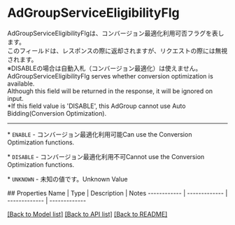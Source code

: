 # AdGroupServiceEligibilityFlg

<div lang=\"ja\"> AdGroupServiceEligibilityFlgは、コンバージョン最適化利用可否フラグを表します。<br> このフィールドは、レスポンスの際に返却されますが、リクエストの際には無視されます。<br> ※DISABLEの場合は自動入札（コンバージョン最適化）は使えません。 </div> <div lang=\"en\"> AdGroupServiceEligibilityFlg serves whether conversion optimization is available.<br> Although this field will be returned in the response, it will be ignored on input.<br> *If this field value is 'DISABLE', this AdGroup cannot use Auto Bidding(Conversion Optimization). </div> <hr> <p>* <code>ENABLE</code> - <span lang=\"ja\">コンバージョン最適化利用可能</span><span lang=\"en\">Can use the Conversion Optimization functions.</span></p> <p>* <code>DISABLE</code> - <span lang=\"ja\">コンバージョン最適化利用不可</span><span lang=\"en\">Cannot use the Conversion Optimization functions.</span></p> <p>* <code>UNKNOWN</code> - <span lang=\"ja\">未知の値です。</span><span lang=\"en\">Unknown Value</span></p> 
## Properties
Name | Type | Description | Notes
------------ | ------------- | ------------- | -------------

[[Back to Model list]](../README.md#documentation-for-models) [[Back to API list]](../README.md#documentation-for-api-endpoints) [[Back to README]](../README.md)


